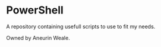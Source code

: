 # PowerShell

A repository containing usefull scripts to use to fit my needs.

Owned by Aneurin Weale.
